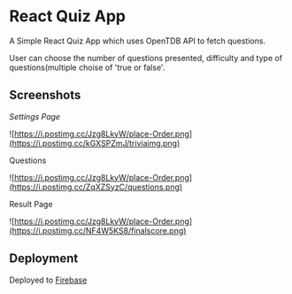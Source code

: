 # React Quiz App

A Simple React Quiz App which uses OpenTDB API to fetch questions. 

User can choose the number of questions presented, difficulty and type of questions(multiple choise of 'true or false'.


## Screenshots
*Settings Page*

![https://i.postimg.cc/Jzg8LkyW/place-Order.png](https://i.postimg.cc/kGXSPZmJ/triviaimg.png)


Questions

![https://i.postimg.cc/Jzg8LkyW/place-Order.png](https://i.postimg.cc/ZqXZSyzC/questions.png)


Result Page

![https://i.postimg.cc/Jzg8LkyW/place-Order.png](https://i.postimg.cc/NF4W5KS8/finalscore.png)


## Deployment

Deployed to [Firebase](https://trivia-react-app.firebaseapp.com/)
